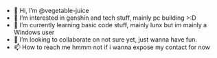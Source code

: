 - 👋 Hi, I’m @vegetable-juice
- 👀 I’m interested in genshin and tech stuff, mainly pc building >:D
- 🌱 I’m currently learning basic code stuff, mainly lunx but im mainly a Windows user
- 💞️ I’m looking to collaborate on not sure yet, just wanna have fun.
- 📫 How to reach me hmmm not if i wanna expose my contact for now

<!---
vegetable-juice/vegetable-juice is a ✨ special ✨ repository because its `README.md` (this file) appears on your GitHub profile.
You can click the Preview link to take a look at your changes.
--->
